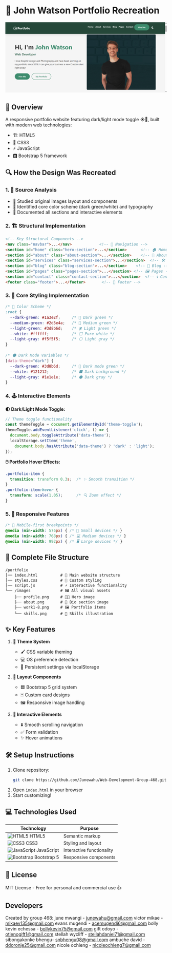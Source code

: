 
# 🎨 John Watson Portfolio Recreation 

![Portfolio Screenshot](./images/screenshot-001.png)  

## 🌟 Overview
A responsive portfolio website featuring dark/light mode toggle ☀️🌙, built with modern web technologies:

- 🏗️ HTML5 
- 🎨 CSS3 
- ⚡ JavaScript 
- 🅱️ Bootstrap 5 framework

## 🔍 How the Design Was Recreated

### 1. 🔎 Source Analysis
- 📸 Studied original images layout and components
- 🎨 Identified core color scheme (dark green/white) and typography
- 📝 Documented all sections and interactive elements

### 2. 🏗️ Structural Implementation

```html
<!-- Key Structural Components -->
<nav class="navbar">...</nav>            <!-- 🧭 Navigation -->
<section id="home" class="hero-section">...</section>      <!-- 🏠 Home -->
<section id="about" class="about-section">...</section>    <!-- 📖 About -->
<section id="services" class="services-section">...</section>  <!-- 🛠️ Services -->
<section id="blog" class="blog-section">...</section>    <!-- 💪 Blog -->
<section id="pages" class="pages-section">...</section> <!-- 🖼️ Pages -->
<section id="contact" class="contact-section">...</section>  <!-- 📞 Contact -->
<footer class="footer">...</footer>       <!-- 🦶 Footer -->
```

### 3. 🎨 Core Styling Implementation

```css
/* 🎨 Color Scheme */
:root {
  --dark-green: #1a3e2f;     /* 🌲 Dark green */
  --medium-green: #2d5e4a;   /* 🌿 Medium green */
  --light-green: #3d8b6d;    /* 🍀 Light green */
  --white: #ffffff;          /* ⬜ Pure white */
  --light-gray: #f5f5f5;     /* ⚪ Light gray */
}

/* 🌑 Dark Mode Variables */
[data-theme="dark"] {
  --dark-green: #3d8b6d;     /* 💚 Dark mode green */
  --white: #121212;          /* ⬛ Dark background */
  --light-gray: #1e1e1e;     /* ⚫ Dark gray */
}
```

### 4. 🕹️ Interactive Elements

**🌓 Dark/Light Mode Toggle:**
```javascript
// Theme toggle functionality
const themeToggle = document.getElementById('theme-toggle');
themeToggle.addEventListener('click', () => {
  document.body.toggleAttribute('data-theme');
  localStorage.setItem('theme', 
    document.body.hasAttribute('data-theme') ? 'dark' : 'light');
});
```

**🖱️ Portfolio Hover Effects:**
```css
.portfolio-item {
  transition: transform 0.3s;  /* ✨ Smooth transition */
}
.portfolio-item:hover {
  transform: scale(1.05);      /* 🔍 Zoom effect */
}
```

### 5. 📱 Responsive Features

```css
/* 📲 Mobile-first breakpoints */
@media (min-width: 576px) { /* 📱 Small devices */ }
@media (min-width: 768px) { /* 💻 Medium devices */ }
@media (min-width: 992px) { /* 🖥️ Large devices */ }
```

## 📂 Complete File Structure

```
/portfolio
│── index.html          # 📄 Main website structure
│── styles.css          # 🎨 Custom styling
│── script.js           # ⚡ Interactive functionality
└── /images             # 🖼️ All visual assets
    ├── profile.png     # 👨‍💻 Hero image
    ├── about.png       # 📖 Bio section image
    ├── work1-8.png     # 🖼️ Portfolio items
    └── skills.png      # 💪 Skills illustration
```

## ✨ Key Features

1. **🎨 Theme System**
   - 🖌️ CSS variable theming
   - 💻 OS preference detection
   - 💾 Persistent settings via localStorage

2. **📐 Layout Components**
   - 🟦 Bootstrap 5 grid system
   - 🃏 Custom card designs
   - 🖼️ Responsive image handling

3. **🔄 Interactive Elements**
   - ⬇️ Smooth scrolling navigation
   - ✅ Form validation
   - ✨ Hover animations

## 🛠️ Setup Instructions

1. Clone repository:
   ```bash
   git clone https://github.com/Junewahu/Web-Development-Group-468.git
   ```
2. Open `index.html` in your browser
3. Start customizing!

## 💻 Technologies Used

| Technology | Purpose |
|------------|---------|
| ![HTML5](https://img.icons8.com/color/48/000000/html-5.png) HTML5 | Semantic markup |
| ![CSS3](https://img.icons8.com/color/48/000000/css3.png) CSS3 | Styling and layout |
| ![JavaScript](https://img.icons8.com/color/48/000000/javascript.png) JavaScript | Interactive functionality |
| ![Bootstrap](https://img.icons8.com/color/48/000000/bootstrap.png) Bootstrap 5 | Responsive components |

## 📜 License
MIT License - Free for personal and commercial use 👍   

## Developers
Created by group 468: june mwangi - junewahu@gmail.com victor mikae - mikaev135@gmail.com evans mugendi - acemugendi6@gmail.com bolly kevin echessa - bollykevin75@gmail.com gift odoyo - otienogift1@gmail.com stellah wycliff - stellahdaniel71@gmail.com sibongakonke bhengu- snbhengu08@gmail.com ambuche david - ddoronje25@gmail.com nicole ochieng - nicoleochieng7@gmail.com